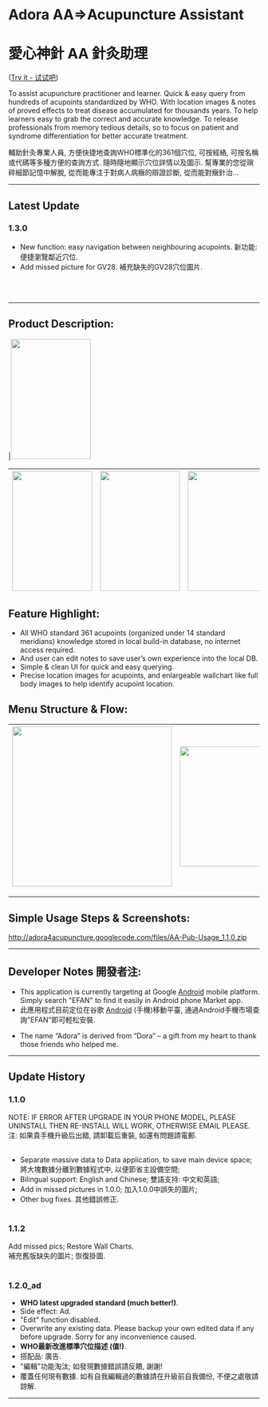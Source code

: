 # Adora AA=>Acupuncture Assistant #
# 愛心神針 AA 針灸助理 #
([Try it - 试试吧](https://play.google.com/store/search?q=pub%3Aefansoftware))

To assist acupuncture practitioner and learner. Quick & easy query from hundreds of acupoints standardized by WHO. With location images & notes of proved effects to treat disease accumulated for thousands years. To help learners easy to grab the correct and accurate knowledge. To release professionals from memory tedious details, so to focus on patient and syndrome differentiation for better accurate treatment.

輔助針灸專業人員, 方便快捷地查詢WHO標準化的361個穴位, 可按經絡, 可按名稱或代碼等多種方便的查詢方式. 隨時隨地顯示穴位詳情以及圖示. 幫專業的您從瑣碎細節記憶中解脫, 從而能專注于對病人病癥的辯證診斷, 從而能對癥針治...


---

## Latest Update ##
### 1.3.0 ###
  * New function: easy navigation between neighbouring acupoints. 新功能: 便捷瀏覽鄰近穴位.
  * Add missed picture for GV28. 補充缺失的GV28穴位圖片.
<br />
<br />


---

## Product Description: ##
|<img src='http://adora4acupuncture.googlecode.com/files/AA00.jpg' width='160' height='240'><table><thead><th><img src='http://adora4acupuncture.googlecode.com/files/AA02.jpg' width='160' height='240'></th><th><img src='http://adora4acupuncture.googlecode.com/files/AA10.jpg' width='160' height='240'></th><th><img src='http://adora4acupuncture.googlecode.com/files/AA11.jpg' width='160' height='240'></th><th><img src='http://adora4acupuncture.googlecode.com/files/AA102.jpg' width='160' height='240'></th></thead><tbody></tbody></table>

<h2>Feature Highlight:</h2>
<ul><li>All WHO standard 361 acupoints (organized under 14 standard meridians) knowledge stored in local build-in database, no internet access required.<br>
</li><li>And user can edit notes to save user’s own experience into the local DB.<br>
</li><li>Simple & clean UI for quick and easy querying.<br>
</li><li>Precise location images for acupoints, and enlargeable wallchart like full body images to help identify acupoint location.</li></ul>

<h2>Menu Structure & Flow:</h2>
<table><thead><th><img src='http://adora4acupuncture.googlecode.com/files/image026.gif' width='320' height='320'></th><th><img src='http://adora4acupuncture.googlecode.com/files/image028.gif' width='480' height='240'></th><th> </th></thead><tbody></tbody></table>

<hr />
<h2>Simple Usage Steps & Screenshots:</h2>
<a href='http://adora4acupuncture.googlecode.com/files/AA-Pub-Usage_1.1.0.zip'>http://adora4acupuncture.googlecode.com/files/AA-Pub-Usage_1.1.0.zip</a>

<hr />
<h2>Developer Notes 開發者注:</h2>
<ul><li>This application is currently targeting at Google <a href='http://www.android.com/'>Android</a> mobile platform. Simply search "EFAN" to find it easily in Android phone Market app.<br>
</li><li>此應用程式目前定位在谷歌 <a href='http://www.android.com/'>Android</a> (手機)移動平臺, 通過Android手機市場查詢"EFAN"即可輕松安裝.</li></ul>

<ul><li>The name “Adora” is derived from “Dora” – a gift from my heart to thank those friends who helped me.</li></ul>

<hr />
<h2>Update History</h2>
<h3>1.1.0</h3>
NOTE: IF ERROR AFTER UPGRADE IN YOUR PHONE MODEL, PLEASE UNINSTALL THEN RE-INSTALL WILL WORK, OTHERWISE EMAIL PLEASE. <br />
注: 如果貴手機升級后出錯, 請卸載后重裝, 如還有問題請電郵.<br>
<br>
<ul><li>Separate massive data to Data application, to save main device space; 將大塊數據分離到數據程式中, 以便節省主設備空間;<br>
</li><li>Bilingual support: English and Chinese; 雙語支持: 中文和英語;<br>
</li><li>Add in missed pictures in 1.0.0; 加入1.0.0中誤失的圖片;<br>
</li><li>Other bug fixes. 其他錯誤修正.<br>
<br /></li></ul>

<h3>1.1.2</h3>
Add missed pics; Restore Wall Charts.<br>
補充舊版缺失的圖片; 恢復掛圖.<br>
<br />


<h3>1.2.0_ad</h3>
<ul><li><b>WHO latest upgraded standard (much better!)</b>.<br>
</li><li>Side effect: Ad.<br>
</li><li>"Edit" function disabled.<br>
</li><li>Overwrite any existing data. Please backup your own edited data if any before upgrade. Sorry for any inconvenience caused.<br>
</li><li><b>WHO最新改進標準穴位描述 (值!)</b>.<br>
</li><li>搭配品: 廣告.<br>
</li><li>"編輯"功能淘汰; 如發現數據錯誤請反饋, 謝謝!<br>
</li><li>覆蓋任何現有數據. 如有自我編輯過的數據請在升級前自我備份, 不便之處敬請諒解.</li></ul>

<hr />
